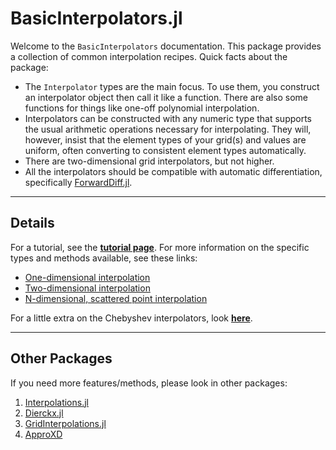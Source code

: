 # BasicInterpolators.jl

Welcome to the `BasicInterpolators` documentation. This package provides a collection of common interpolation recipes. Quick facts about the package:
* The `Interpolator` types are the main focus. To use them, you construct an interpolator object then call it like a function. There are also some functions for things like one-off polynomial interpolation.
* Interpolators can be constructed with any numeric type that supports the usual arithmetic operations necessary for interpolating. They will, however, insist that the element types of your grid(s) and values are uniform, often converting to consistent element types automatically.
* There are two-dimensional grid interpolators, but not higher.
* All the interpolators should be compatible with automatic differentiation, specifically [ForwardDiff.jl](https://github.com/JuliaDiff/ForwardDiff.jl).

--------------------------------------------------------------------------------

## Details

For a tutorial, see the [**tutorial page**](tutorial.md). For more information on the specific types and methods available, see these links:
* [One-dimensional interpolation](1d.md)
* [Two-dimensional interpolation](2d.md)
* [N-dimensional, scattered point interpolation](scattered.md)

For a little extra on the Chebyshev interpolators, look [**here**](chebyshev.md).

--------------------------------------------------------------------------------
## Other Packages

If you need more features/methods, please look in other packages:
1. [Interpolations.jl](https://github.com/JuliaMath/Interpolations.jl)
2. [Dierckx.jl](https://github.com/kbarbary/Dierckx.jl)
3. [GridInterpolations.jl](https://github.com/sisl/GridInterpolations.jl)
4. [ApproXD](https://github.com/floswald/ApproXD.jl)
